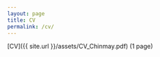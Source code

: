 ```yaml
---
layout: page
title: CV
permalink: /cv/
---
```


[CV]({{ site.url }}/assets/CV_Chinmay.pdf) (1 page)  
